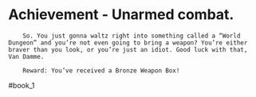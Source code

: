 # Achievement - Unarmed combat.
```
	So. You just gonna waltz right into something called a “World Dungeon” and you’re not even going to bring a weapon? You’re either braver than you look, or you’re just an idiot. Good luck with that, Van Damme.

	Reward: You’ve received a Bronze Weapon Box!
```


#book_1 
